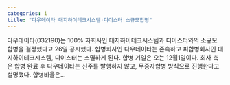 ```yaml
---
categories: i
title: "다우데이타 대지하이테크시스템·디이스터 소규모합병"
---
```

 다우데이타(032190)는 100% 자회사인 대지하이테크시스템과 디이스터와의 소규모 합병을 결정했다고 26일 공시했다. 합병회사인 다우데이타는 존속하고 피합병회사인 대지하이테크시스템, 디이스터는 소멸하게 된다. 합병 기일은 오는 12월1일이다. 회사 측은 합병 완료 후 다우데이타는 신주를 발행하지 않고, 무증자합병 방식으로 진행한다고 설명했다. 합병비율은...